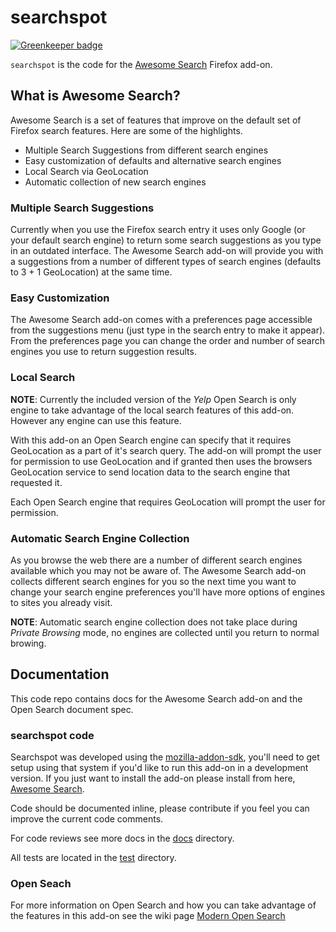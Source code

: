 # searchspot

[![Greenkeeper badge](https://badges.greenkeeper.io/clarkbw/searchspot.svg)](https://greenkeeper.io/)

`searchspot` is the code for the [Awesome Search](https://addons.mozilla.org/en-us/firefox/addon/awesome-search/) Firefox add-on.

## What is Awesome Search?

Awesome Search is a set of features that improve on the default set of Firefox search features.  Here are some of the highlights.

 * Multiple Search Suggestions from different search engines
 * Easy customization of defaults and alternative search engines
 * Local Search via GeoLocation
 * Automatic collection of new search engines

### Multiple Search Suggestions

Currently when you use the Firefox search entry it uses only Google (or your default search engine) to return some search suggestions as you type in an outdated interface.  The Awesome Search add-on will provide you with a suggestions from a number of different types of search engines (defaults to 3 + 1 GeoLocation) at the same time.

### Easy Customization

The Awesome Search add-on comes with a preferences page accessible from the suggestions menu (just type in the search entry to make it appear).  From the preferences page you can change the order and number of search engines you use to return suggestion results.

### Local Search

**NOTE**: Currently the included version of the _Yelp_ Open Search is only engine to take advantage of the local search features of this add-on.  However any engine can use this feature.

With this add-on an Open Search engine can specify that it requires GeoLocation as a part of it's search query.  The add-on will prompt the user for permission to use GeoLocation and if granted then uses the browsers GeoLocation service to send location data to the search engine that requested it.

Each Open Search engine that requires GeoLocation will prompt the user for permission.

### Automatic Search Engine Collection

As you browse the web there are a number of different search engines available which you may not be aware of.  The Awesome Search add-on collects different search engines for you so the next time you want to change your search engine preferences you'll have more options of engines to sites you already visit.

**NOTE**: Automatic search engine collection does not take place during _Private Browsing_ mode, no engines are collected until you return to normal browing.

## Documentation

This code repo contains docs for the Awesome Search add-on and the Open Search document spec.

### searchspot code

Searchspot was developed using the [mozilla-addon-sdk](https://github.com/mozilla/addon-sdk/), you'll need to get setup using that system if you'd like to run this add-on in a development version. If you just want to install the add-on please install from here, [Awesome Search](https://addons.mozilla.org/en-us/firefox/addon/awesome-search/).

Code should be documented inline, please contribute if you feel you can improve the current code comments.

For code reviews see more docs in the [docs](https://github.com/clarkbw/searchspot/tree/master/docs) directory.

All tests are located in the [test](https://github.com/clarkbw/searchspot/tree/master/test) directory.

### Open Seach

For more information on Open Search and how you can take advantage of the features in this add-on see the wiki page [Modern Open Search](https://github.com/clarkbw/searchspot/wiki/Modern-Open-Search)

